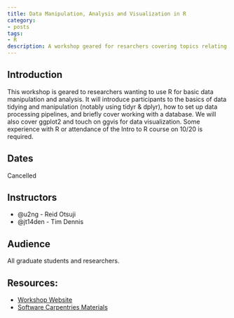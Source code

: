 ```yaml
---
title: Data Manipulation, Analysis and Visualization in R
category:
- posts
tags:
- R
description: A workshop geared for resarchers covering topics relating to data visualization of R.
---
```


## Introduction

This workshop is geared to researchers wanting to use R for basic data manipulation and analysis. It will introduce participants to the basics of data tidying and manipulation (notably using tidyr & dplyr), how to set up data processing pipelines, and briefly cover working with a database. We will also cover ggplot2 and touch on ggvis for data visualization.  Some experience with R or attendance of the Intro to R course on 10/20 is required.

## Dates
Cancelled

## Instructors

* @u2ng - Reid Otsuji
* @jt14den - Tim Dennis   

## Audience

All graduate students and researchers.

## Resources:

* [Workshop Website](https://ucsdlib.github.io/intro-to-r/)
* [Software Carpentries Materials](https://software-carpentry.org/lessons/)
